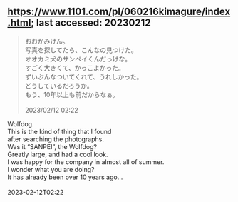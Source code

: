 ## https://www.1101.com/pl/060216kimagure/index.html; last accessed: 20230212

> おおかみけん。<br/>
> 写真を探してたら、こんなの見つけた。<br/>
> オオカミ犬のサンペイくんだっけな。<br/>
> すごく大きくて、かっこよかった。<br/>
> ずいぶんなついてくれて、うれしかった。<br/>
> どうしているだろうか。<br/>
> もう、10年以上も前だからなぁ。 <br/>
> <br/>
> 2023/02/12 02:22 

Wolfdog.<br/>
This is the kind of thing that I found<br/>
after searching the photographs.<br/>
Was it “SANPEI”, the Wolfdog?<br/>
Greatly large, and had a cool look.<br/>
I was happy for the company in almost all of summer.<br/>
I wonder what you are doing?<br/>
It has already been over 10 years ago…<br/>
<br/>
2023-02-12T02:22

